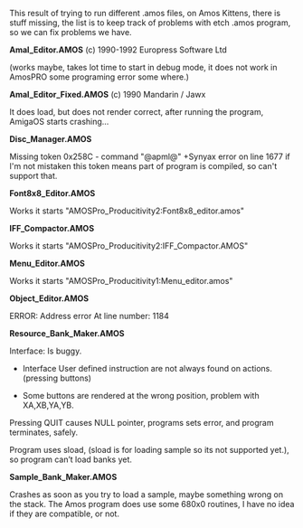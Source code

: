 This result of trying to run different .amos files, on Amos Kittens, there is stuff missing, the list is to keep track of problems with etch .amos program, so we can fix problems we have.

**Amal_Editor.AMOS**
(c) 1990-1992 Europress Software Ltd

(works maybe, takes lot time to start in debug mode, it does not work in AmosPRO some programing error some where.)

**Amal_Editor_Fixed.AMOS**
(c) 1990 Mandarin / Jawx

It does load, but does not render correct, after running the program, AmigaOS starts crashing…

**Disc_Manager.AMOS**

Missing token 0x258C - command "@apml@"
+Synyax error on line 1677
if I'm not mistaken this token means part of program is compiled, so can't support that.

**Font8x8_Editor.AMOS**

Works it starts "AMOSPro_Producitivity2:Font8x8_editor.amos"

**IFF_Compactor.AMOS**

Works it starts "AMOSPro_Producitivity2:IFF_Compactor.AMOS"

**Menu_Editor.AMOS**

Works it starts "AMOSPro_Producitivity1:Menu_editor.amos"

**Object_Editor.AMOS**

ERROR: Address error
At line number: 1184

**Resource_Bank_Maker.AMOS**

Interface: Is buggy.

* Interface User defined instruction are not always found on actions. (pressing buttons)

* Some buttons are rendered at the wrong position, problem with XA,XB,YA,YB.

Pressing QUIT causes NULL pointer, programs sets error, and program terminates, safely.

Program uses sload, (sload is for loading sample so its not supported yet.), 
so program can’t load banks yet.

**Sample_Bank_Maker.AMOS**

 Crashes as soon as you try to load a sample, maybe something wrong on the stack.
 The Amos program does use some 680x0 routines, I have no idea if they are compatible, or not.
